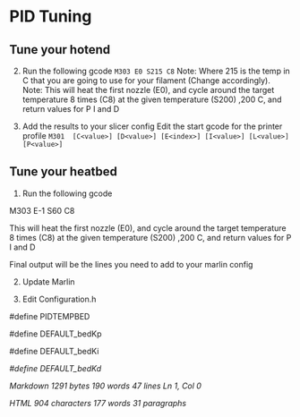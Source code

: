 # PID Tuning
## Tune your hotend  
2. Run the following gcode
`M303 E0 S215 C8`
Note: Where 215 is the temp in C that you are going to use for your filament (Change accordingly).   
Note: This will heat the first nozzle (E0), and cycle around the target temperature 8 times (C8) at the given temperature (S200) ,200 C, and return values for P I and D
  
3. Add the results to your slicer config
Edit the start gcode for the printer profile
`M301  [C<value>] [D<value>] [E<index>] [I<value>] [L<value>] [P<value>]`
 
## Tune your heatbed  

1. Run the following gcode

     
  
 M303 E-1 S60 C8
  
   
 This will heat the first nozzle (E0), and cycle around the target temperature 8 times (C8) at the given temperature (S200) ,200 C, and return values for P I and D
  
   
 Final output will be the lines you need to add to your marlin config
  
  
2. Update Marlin
	  
 1. Edit Configuration.h

  
         
 #define PIDTEMPBED
           
 #define DEFAULT_bedKp <P>
           
 #define DEFAULT_bedKi <I>
           
 #define DEFAULT_bedKd <D>  

Markdown 1291  bytes 190  words 47  lines Ln 1, Col 0

HTML 904  characters 177  words 31  paragraphs
<!--stackedit_data:
eyJoaXN0b3J5IjpbLTM1MTgzNzQwLDYzNjcxNDAxOSwtMTMwOD
I5NzAxNF19
-->